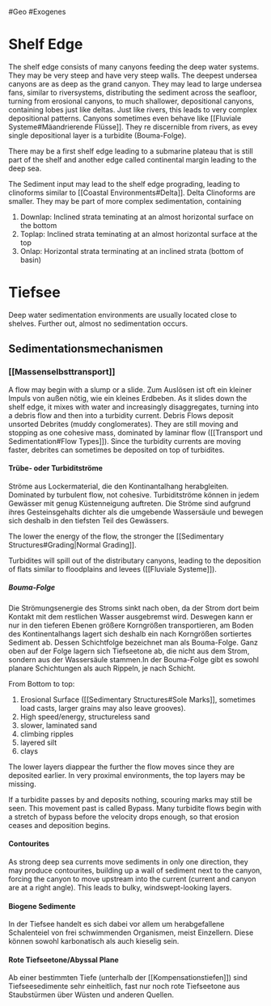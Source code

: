 #Geo #Exogenes 

# Shelf Edge

The shelf edge consists of many canyons feeding the deep water systems. They may be very steep and have very steep walls. The deepest undersea canyons are as deep as the grand canyon. They may lead to large undersea fans, similar to riversystems, distributing the sediment across the seafloor, turning from erosional canyons, to much shallower, depositional canyons, containing lobes just like deltas. Just like rivers, this leads to very complex depositional patterns. Canyons sometimes even behave like [[Fluviale Systeme#Mäandrierende Flüsse]]. They re discernible from rivers, as evey single depositional layer is a turbidite (Bouma-Folge).

There may be a first shelf edge leading to a submarine plateau  that is still part of the shelf and another edge called continental margin leading to the deep sea.

The Sediment input may lead to the shelf edge prograding, leading to clinoforms similar to [[Coastal Environments#Delta]]. Delta Clinoforms are smaller. They may be part of more complex sedimentation, containing 

1. Downlap: Inclined strata teminating at an almost horizontal surface on the bottom
2. Toplap: Inclined strata teminating at an almost horizontal surface at the top
3. Onlap: Horizontal strata terminating at an inclined strata (bottom of basin) 

# Tiefsee

Deep water sedimentation environments are usually located close to shelves. Further out, almost no sedimentation occurs.

## Sedimentationsmechanismen

### [[Massenselbsttransport]]

A flow may begin with a slump or a slide. Zum Auslösen ist oft ein kleiner Impuls von außen nötig, wie ein kleines Erdbeben. As it slides down the shelf edge, it mixes with water and increasingly disaggregates, turning into a debris flow and then into a turbidity current. Debris Flows deposit unsorted Debrites (muddy conglomerates). They are still moving and stopping as one cohesive mass, dominated by laminar flow ([[Transport und Sedimentation#Flow Types]]). Since the turbidity currents are moving faster, debrites can sometimes be deposited on top of turbidites. 

#### Trübe- oder Turbiditströme

Ströme aus Lockermaterial, die den Kontinantalhang herabgleiten. Dominated by turbulent flow, not cohesive. Turbiditströme können in jedem Gewässer mit genug Küstenneigung auftreten. Die Ströme sind aufgrund ihres Gesteinsgehalts dichter als die umgebende Wassersäule und bewegen sich deshalb in den tiefsten Teil des Gewässers. 

The lower the energy of the flow, the stronger the [[Sedimentary Structures#Grading|Normal Grading]].

Turbidites will spill out of the distributary canyons, leading to the deposition of flats similar to floodplains and levees ([[Fluviale Systeme]]). 

##### Bouma-Folge

Die Strömungsenergie des Stroms sinkt nach oben, da der Strom dort beim Kontakt mit dem restlichen Wasser ausgebremst wird. Deswegen kann er nur in den tieferen Ebenen größere Korngrößen transportieren, am Boden des Kontinentalhangs lagert sich deshalb ein nach Korngrößen sortiertes Sediment ab. Dessen Schichtfolge bezeichnet man als Bouma-Folge. Ganz oben auf der Folge lagern sich Tiefseetone ab, die nicht aus dem Strom, sondern aus der Wassersäule stammen.In der Bouma-Folge gibt es sowohl planare Schichtungen als auch Rippeln, je nach Schicht.

From Bottom to top:

1. Erosional Surface ([[Sedimentary Structures#Sole Marks]], sometimes load casts, larger grains may also leave grooves).
2. High speed/energy, structureless sand
3. slower, laminated sand
4. climbing ripples
5. layered silt
6. clays

The lower layers diappear the further the flow moves since they are deposited earlier. In very proximal environments, the top layers may be missing.

If a turbidite passes by and deposits nothing, scouring marks may still be seen. This movement past is called Bypass. Many turbidite flows begin with a stretch of bypass before the velocity drops enough, so that erosion ceases and deposition begins.

#### Contourites

As strong deep sea currents move sediments in only one direction, they may produce contourites, building up a wall of sediment next to the canyon, forcing the canyon to move upstream into the current (current and canyon are at a right angle). This leads to bulky, windswept-looking layers.

#### Biogene Sedimente

In der Tiefsee handelt es sich dabei vor allem um herabgefallene Schalenteiel von frei schwimmenden Organismen, meist Einzellern. Diese können sowohl karbonatisch als auch kieselig sein.

#### Rote Tiefseetone/Abyssal Plane

Ab einer bestimmten Tiefe (unterhalb der [[Kompensationstiefen]]) sind Tiefseesedimente sehr einheitlich, fast nur noch rote Tiefseetone aus Staubstürmen über Wüsten und anderen Quellen.